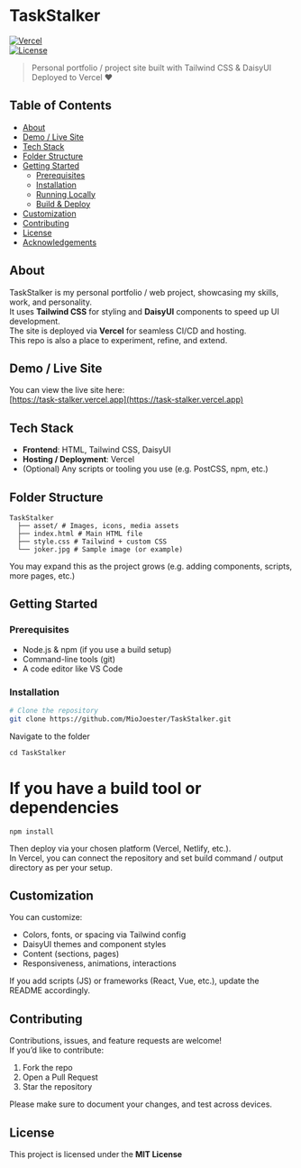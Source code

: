 # TaskStalker

[![Vercel](https://img.shields.io/badge/Deployed%20on-Vercel-000?style=flat&logo=vercel&logoColor=white)](https://task-stalker.vercel.app)  
[![License](https://img.shields.io/badge/License-MIT-blue.svg)](LICENSE)

> Personal portfolio / project site built with Tailwind CSS & DaisyUI  
> Deployed to Vercel ❤️  

## Table of Contents

- [About](#about)  
- [Demo / Live Site](#demo--live-site)  
- [Tech Stack](#tech-stack)  
- [Folder Structure](#folder-structure)  
- [Getting Started](#getting-started)  
  - [Prerequisites](#prerequisites)  
  - [Installation](#installation)  
  - [Running Locally](#running-locally)  
  - [Build & Deploy](#build--deploy)  
- [Customization](#customization)  
- [Contributing](#contributing)  
- [License](#license)  
- [Acknowledgements](#acknowledgements)  

## About

TaskStalker is my personal portfolio / web project, showcasing my skills, work, and personality.  
It uses **Tailwind CSS** for styling and **DaisyUI** components to speed up UI development.  
The site is deployed via **Vercel** for seamless CI/CD and hosting.  
This repo is also a place to experiment, refine, and extend.

## Demo / Live Site

You can view the live site here:  
[https://task-stalker.vercel.app](https://task-stalker.vercel.app)  

## Tech Stack

- **Frontend**: HTML, Tailwind CSS, DaisyUI  
- **Hosting / Deployment**: Vercel  
- (Optional) Any scripts or tooling you use (e.g. PostCSS, npm, etc.)

## Folder Structure

```
TaskStalker 
  ├── asset/ # Images, icons, media assets
  ├── index.html # Main HTML file
  ├── style.css # Tailwind + custom CSS
  └── joker.jpg # Sample image (or example)

```


You may expand this as the project grows (e.g. adding components, scripts, more pages, etc.)

## Getting Started

### Prerequisites

- Node.js & npm (if you use a build setup)  
- Command-line tools (git)  
- A code editor like VS Code  

### Installation

```bash
# Clone the repository
git clone https://github.com/MioJoester/TaskStalker.git
```
Navigate to the folder 

```
cd TaskStalker
```
# If you have a build tool or dependencies
```
npm install
```


Then deploy via your chosen platform (Vercel, Netlify, etc.).  
In Vercel, you can connect the repository and set build command / output directory as per your setup.  

## Customization

You can customize:

- Colors, fonts, or spacing via Tailwind config  
- DaisyUI themes and component styles  
- Content (sections, pages)  
- Responsiveness, animations, interactions  

If you add scripts (JS) or frameworks (React, Vue, etc.), update the README accordingly.

## Contributing

Contributions, issues, and feature requests are welcome!  
If you’d like to contribute:

1. Fork the repo  
2. Open a Pull Request
3. Star the repository

   

Please make sure to document your changes, and test across devices.

## License

This project is licensed under the **MIT License**
